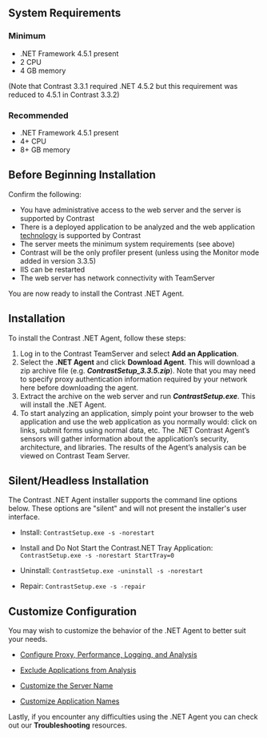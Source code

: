 <!--
title: ".Net Agent Installation"
description: "Installing the Contrast .NET Agent."
tags: "installation agent .Net"
-->

## System Requirements

### Minimum
* .NET Framework 4.5.1 present
* 2 CPU
* 4 GB memory

(Note that Contrast 3.3.1 required .NET 4.5.2 but this requirement was reduced to 4.5.1 in Contrast 3.3.2)

### Recommended
* .NET Framework 4.5.1 present
* 4+ CPU
* 8+ GB memory  

## Before Beginning Installation

Confirm the following:
* You have administrative access to the web server and the server is supported by Contrast
* There is a deployed application to be analyzed and the web application [technology](installation_net.html#supported) is supported by Contrast
* The server meets the minimum system requirements (see above)
* Contrast will be the only profiler present (unless using the Monitor mode added in version 3.3.5)
* IIS can be restarted
* The web server has network connectivity with TeamServer

You are now ready to install the Contrast .NET Agent.



## Installation
To install the Contrast .NET Agent, follow these steps:

1. Log in to the Contrast TeamServer and select **Add an Application**.
2. Select the **.NET Agent** and click **Download Agent**. This will download a zip archive file (e.g. ***ContrastSetup_3.3.5.zip***). Note that you may need to specify proxy authentication information required by your network here before downloading the agent.
3. Extract the archive on the web server and run ***ContrastSetup.exe***. This will install the .NET Agent. 
4. To start analyzing an application, simply point your browser to the web application and use the web application as you normally would: click on links, submit forms using normal data, etc.  The .NET Contrast Agent’s sensors will gather information about the application’s security, architecture, and libraries. The results of the Agent’s analysis can be viewed on Contrast Team Server.

## Silent/Headless Installation
The Contrast .NET Agent installer supports the command line options below. These options are "silent" and will not present the installer's user interface.

* Install: ```ContrastSetup.exe -s -norestart```

* Install and Do Not Start the Contrast.NET Tray Application: ```ContrastSetup.exe -s -norestart StartTray=0```

* Uninstall: ```ContrastSetup.exe -uninstall -s -norestart```

* Repair: ```ContrastSetup.exe -s -repair```


## Customize Configuration

You may wish to customize the behavior of the .NET Agent to better suit your needs.

* [Configure Proxy, Performance, Logging, and Analysis](installation_netconfig.html#config)

* [Exclude Applications from Analysis](installation_netconfig.html#pool)

* [Customize the Server Name](installation_netconfig.html#server)

* [Customize Application Names](installation_netconfig.html#appname)

Lastly, if you encounter any difficulties using the .NET Agent you can check out our **Troubleshooting** resources.
